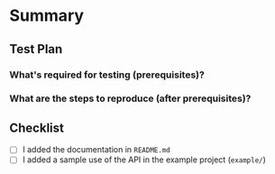 <!-- Thanks for submitting a pull request! We appreciate you spending the time to work on these changes. Please follow the template so that the reviewers can easily understand what the code changes affect -->

# Summary

<!--
Explain the **motivation** for making this change: here are some points to help you:

* What issues does the pull request solve? Please tag them so that they will get automatically closed once the PR is merged
* What is the feature? (if applicable)
* How did you implement the solution?
* What areas of the library does it impact?
-->

## Test Plan

<!-- Demonstrate the code is solid. -->

### What's required for testing (prerequisites)?

### What are the steps to reproduce (after prerequisites)?

## Checklist

<!-- Check completed item, when applicable, via: [X] -->

- [ ] I added the documentation in `README.md`
- [ ] I added a sample use of the API in the example project (`example/`)
